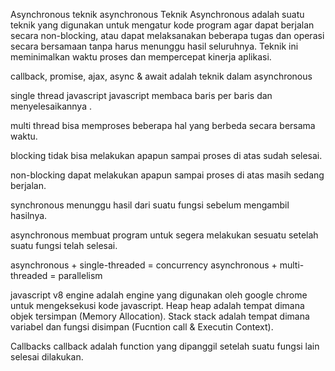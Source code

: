 Asynchronous
teknik asynchronous
Teknik Asynchronous adalah suatu teknik yang digunakan untuk mengatur kode program agar dapat berjalan secara non-blocking, atau dapat melaksanakan beberapa tugas dan operasi secara bersamaan tanpa harus menunggu hasil seluruhnya. Teknik ini meminimalkan waktu proses dan mempercepat kinerja aplikasi.

callback, promise, ajax, async & await adalah teknik dalam asynchronous

single thread javascript
javascript membaca baris per baris dan menyelesaikannya .

multi thread
bisa memproses beberapa hal yang berbeda secara bersama waktu.

blocking
tidak bisa melakukan apapun sampai proses di atas sudah selesai.

non-blocking
dapat melakukan apapun sampai proses di atas masih sedang berjalan.

synchronous
menunggu hasil dari suatu fungsi sebelum mengambil hasilnya.

asynchronous
membuat program untuk segera melakukan sesuatu setelah suatu fungsi telah selesai.

asynchronous + single-threaded = concurrency
asynchronous + multi-threaded = parallelism

javascript v8 engine adalah
engine yang digunakan oleh google chrome untuk mengeksekusi kode javascript.
Heap
heap adalah tempat dimana objek tersimpan (Memory Allocation).
Stack
stack adalah tempat dimana variabel dan fungsi disimpan (Fucntion call & Executin Context).

Callbacks
callback adalah function yang dipanggil setelah suatu fungsi lain selesai dilakukan.
